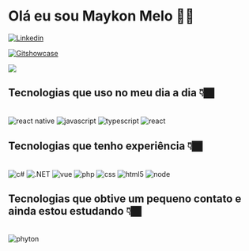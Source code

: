 # Olá eu sou Maykon Melo 🤙🏿

[![Linkedin](https://img.shields.io/badge/LinkedIn-0077B5?style=for-the-badge&logo=linkedin&logoColor=white)](https://www.linkedin.com/in/maykonmelo88/)

[![Gitshowcase](https://img.shields.io/badge/Gitpod-000000?style=for-the-badge&logo=gitpod&logoColor=#FFAE33)]([https://www.instagram.com/maykonmelo_/](https://www.gitshowcase.com/maykonctba))


<picture>
<source 
  srcset="https://github-readme-stats.vercel.app/api?username=Maykonctba&show_icons=true&theme=tokyonight"
  media="(prefers-color-scheme: dark)"
/>
<source
  srcset="https://github-readme-stats.vercel.app/api?username=Maykonctba&show_icons=true"
  media="(prefers-color-scheme: light), (prefers-color-scheme: no-preference)"
/>

<img src="https://github-readme-stats.vercel.app/api?username=Maykonmelo&show_icons=true" />
</picture>


## Tecnologias que uso no meu dia a dia 👇🏿
<div style="display: inside_block"><br/>
    <img align="center" alt="react native" src="https://img.shields.io/badge/React_Native-20232A?style=for-the-badge&logo=react&logoColor=61DAFB" />
    <img align="center" alt="javascript" src="https://img.shields.io/badge/JavaScript-F7DF1E?style=for-the-badge&logo=javascript&logoColor=black" />
    <img align="center" alt="typescript" src="https://img.shields.io/badge/TypeScript-007ACC?style=for-the-badge&logo=typescript&logoColor=white" />
    <img align="center" alt="react" src="https://img.shields.io/badge/React-20232A?style=for-the-badge&logo=react&logoColor=61DAFB"/>
    <br/>
</div>

## Tecnologias que tenho experiência 👇🏿

<div style="display: inside_block"><br/>
    <img align="center" alt="c#" src="https://img.shields.io/badge/C%23-239120?style=for-the-badge&logo=c-sharp&logoColor=white" />
    <img align="center" alt=".NET" src="https://img.shields.io/badge/.NET-5C2D91?style=for-the-badge&logo=.net&logoColor=white" />
    <img align="center" alt="vue" src="https://img.shields.io/badge/Vue.js-35495E?style=for-the-badge&logo=vue.js&logoColor=4FC08D" />
    <img align="center" alt="php" src="https://img.shields.io/badge/PHP-777BB4?style=for-the-badge&logo=php&logoColor=white" />
    <img align="center" alt="css" src="https://img.shields.io/badge/CSS-239120?&style=for-the-badge&logo=css3&logoColor=white" />
    <img align="center" alt="html5" src="https://img.shields.io/badge/HTML-239120?style=for-the-badge&logo=html5&logoColor=white" />
    <img align="center" alt="node" src="https://img.shields.io/badge/Node.js-43853D?style=for-the-badge&logo=node.js&logoColor=white" />
    <br/>
</div>

## Tecnologias que obtive um pequeno contato e ainda estou estudando 👇🏿

<div style="display: inside_block"><br/>
    <img align="center" alt="phyton" src="https://img.shields.io/badge/Python-3776AB?style=for-the-badge&logo=python&logoColor=white" />
    
